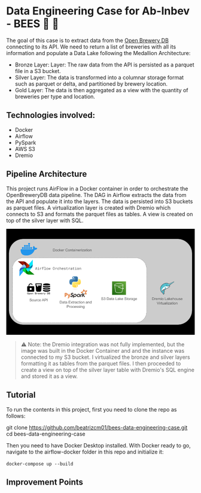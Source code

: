 # Data Engineering Case for Ab-Inbev - BEES :beer: :honeybee:
The goal of this case is to extract data from the [Open Brewery DB ](https://www.openbrewerydb.org/) connecting to its API. We need to return a list of breweries with all its information and populate a Data Lake following the Medallion Architecture:
- Bronze Layer: Layer: The raw data from the API is persisted as a parquet file in a S3 bucket.
- Silver Layer: The data is transformed into a columnar storage format such as
parquet or delta, and partitioned by brewery location. 
- Gold Layer: The data is then aggregated  as a view with the quantity of breweries per type and location.

## Technologies involved: 

- Docker
- Airflow
- PySpark
- AWS S3
- Dremio

## Pipeline Architecture

This project runs AirFlow in a Docker container in order to orchestrate the OpenBreweryDB data pipeline. The DAG in Airflow extracts the data from the API and populate it into the layers. The data is persisted into S3 buckets as parquet files. A virtualization layer is created with Dremio which connects to S3 and formats the parquet files as tables. A view is created on top of the silver layer with SQL.

![diagram](architecture_diagram.png)

> :warning:  Note: the Dremio integration was not fully implemented, but the image was built in the Docker Container and and the instance was connected to my S3 bucket. I virtualized the bronze and silver layers formatting it as tables from the parquet files. I then proceeded to create a view on top of the silver layer table with Dremio's SQL engine and stored it as a view.

## Tutorial 

To run the contents in this project, first you need to clone the repo as follows:

git clone https://github.com/beatrizcm01/bees-data-engineering-case.git
cd bees-data-engineering-case

Then you need to have Docker Desktop installed. With Docker ready to go, navigate to the airflow-docker folder in this repo and initialize it:

``docker-compose up --build``

## Improvement Points


